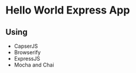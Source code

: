 Hello World Express App
========================
## Using 
* CapserJS 
* Browserify
* ExpressJS
* Mocha and Chai 
